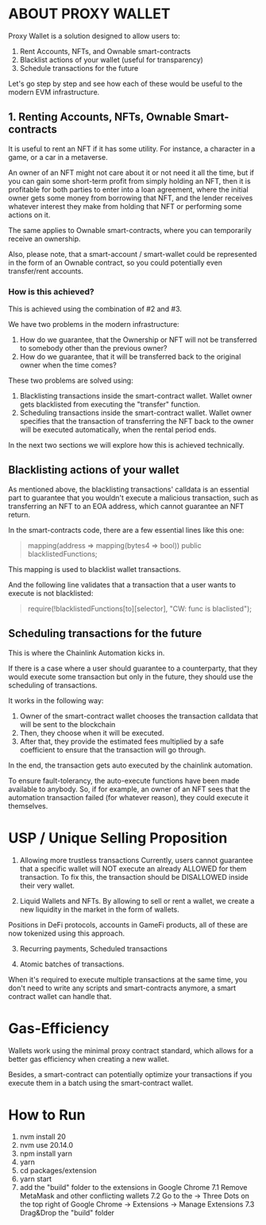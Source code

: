 # ABOUT PROXY WALLET

Proxy Wallet is a solution designed to allow users to:

1. Rent Accounts, NFTs, and Ownable smart-contracts
2. Blacklist actions of your wallet (useful for transparency)
3. Schedule transactions for the future

Let's go step by step and see how each of these would be useful to the modern EVM infrastructure.

## 1. Renting Accounts, NFTs, Ownable Smart-contracts

It is useful to rent an NFT if it has some utility. For instance, a character in a game, or a car in a metaverse.

An owner of an NFT might not care about it or not need it all the time, but if you can gain some short-term profit from simply holding an NFT, then it is profitable for both parties to enter into a loan agreement, where the initial owner gets some money from borrowing that NFT, and the lender receives whatever interest they make from holding that NFT or performing some actions on it. 

The same applies to Ownable smart-contracts, where you can temporarily receive an ownership.

Also, please note, that a smart-account / smart-wallet could be represented in the form of an Ownable contract, so you could potentially even transfer/rent accounts.

### How is this achieved? 

This is achieved using the combination of #2 and #3.

We have two problems in the modern infrastructure:
1. How do we guarantee, that the Ownership or NFT will not be transferred to somebody other than the previous owner?
2. How do we guarantee, that it will be transferred back to the original owner when the time comes?

These two problems are solved using:
1. Blacklisting transactions inside the smart-contract wallet. Wallet owner gets blacklisted from executing the "transfer" function.
2. Scheduling transactions inside the smart-contract wallet. Wallet owner specifies that the transaction of transferring the NFT back to the owner will be executed automatically, when the rental period ends.

In the next two sections we will explore how this is achieved technically.

## Blacklisting actions of your wallet

As mentioned above, the blacklisting transactions' calldata is an essential part to guarantee that you wouldn't execute a malicious transaction, such as transferring an NFT to an EOA address, which cannot guarantee an NFT return.

In the smart-contracts code, there are a few essential lines like this one:

> mapping(address => mapping(bytes4 => bool)) public blacklistedFunctions;

This mapping is used to blacklist wallet transactions. 

And the following line validates that a transaction that a user wants to execute is not blacklisted:

> require(!blacklistedFunctions[to][selector], "CW: func is blaclisted");

## Scheduling transactions for the future

This is where the Chainlink Automation kicks in.

If there is a case where a user should guarantee to a counterparty, that they would execute some transaction but only in the future, they should use the scheduling of transactions.

It works in the following way:

1. Owner of the smart-contract wallet chooses the transaction calldata that will be sent to the blockchain
2. Then, they choose when it will be executed.
3. After that, they provide the estimated fees multiplied by a safe coefficient to ensure that the transaction will go through.

In the end, the transaction gets auto executed by the chainlink automation.

To ensure fault-tolerancy, the auto-execute functions have been made available to anybody. So, if for example, an owner of an NFT sees that the automation transaction failed (for whatever reason), they could execute it themselves.

# USP / Unique Selling Proposition

1. Allowing more trustless transactions
Currently, users cannot guarantee that a specific wallet will NOT execute an already ALLOWED for them transaction.
To fix this, the transaction should be DISALLOWED inside their very wallet.

2. Liquid Wallets and NFTs.
By allowing to sell or rent a wallet, we create a new liquidity in the market in the form of wallets.

Positions in DeFi protocols, accounts in GameFi products, all of these are now tokenized using this approach.

3. Recurring payments, Scheduled transactions

4. Atomic batches of transactions.

When it's required to execute multiple transactions at the same time, you don't need to write any scripts and smart-contracts anymore, a smart contract wallet can handle that.

# Gas-Efficiency

Wallets work using the minimal proxy contract standard, which allows for a better gas efficiency when creating a new wallet.

Besides, a smart-contract can potentially optimize your transactions if you execute them in a batch using the smart-contract wallet.

# How to Run

1. nvm install 20
2. nvm use 20.14.0
3. npm install yarn
4. yarn
5. cd packages/extension
6. yarn start
7. add the "build" folder to the extensions in Google Chrome
    7.1 Remove MetaMask and other conflicting wallets
    7.2 Go to the -> Three Dots on the top right of Google Chrome -> Extensions -> Manage Extensions
    7.3 Drag&Drop the "build" folder
